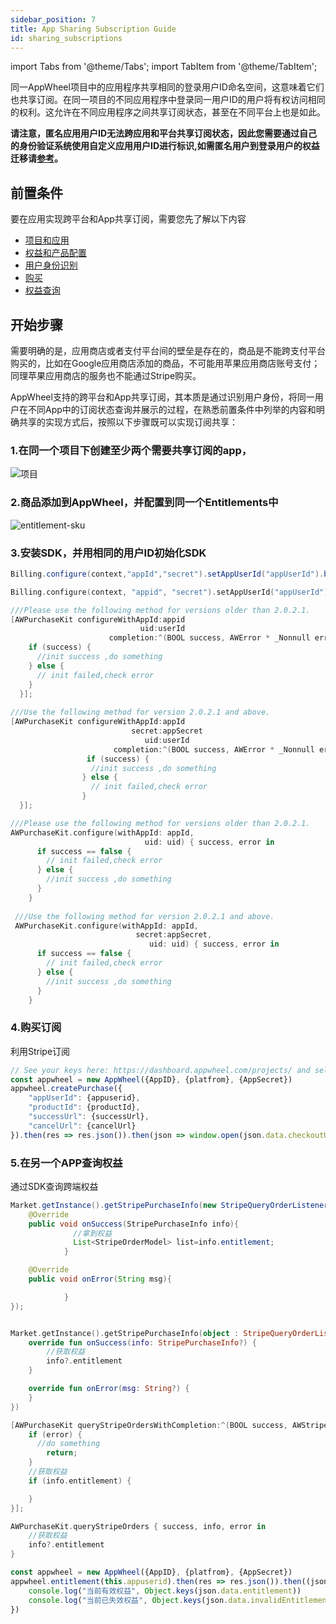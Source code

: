 ```yaml
---
sidebar_position: 7
title: App Sharing Subscription Guide
id: sharing_subscriptions
---
```


import Tabs from '@theme/Tabs';
import TabItem from '@theme/TabItem';

同一AppWheel项目中的应用程序共享相同的登录用户ID命名空间，这意味着它们也共享订阅。在同一项目的不同应用程序中登录同一用户ID的用户将有权访问相同的权利。这允许在不同应用程序之间共享订阅状态，甚至在不同平台上也是如此。

**请注意，匿名应用用户ID无法跨应用和平台共享订阅状态，因此您需要通过自己的身份验证系统使用自定义应用用户ID进行标识,如需匿名用户到登录用户的权益迁移请[参考](/UserBenefits/user-ids#%E5%8C%BF%E5%90%8D%E7%94%A8%E6%88%B7%E5%88%B0%E7%99%BB%E5%BD%95%E7%94%A8%E6%88%B7%E7%9A%84%E6%9D%83%E7%9B%8A%E8%BF%81%E7%A7%BB)。**

## 前置条件

要在应用实现跨平台和App共享订阅，需要您先了解以下内容

- [项目和应用](/Projects)
- [权益和产品配置](/ConfiguringProduct/entitlements)
- [用户身份识别](/UserBenefits/user-ids)
- [购买](/MakingPurchases/stripe)
- [权益查询](/UserBenefits/api)

## 开始步骤

需要明确的是，应用商店或者支付平台间的壁垒是存在的，商品是不能跨支付平台购买的，比如在Google应用商店添加的商品，不可能用苹果应用商店账号支付；同理苹果应用商店的服务也不能通过Stripe购买。

AppWheel支持的跨平台和App共享订阅，其本质是通过识别用户身份，将同一用户在不同App中的订阅状态查询并展示的过程，在熟悉前置条件中列举的内容和明确共享的实现方式后，按照以下步骤既可以实现订阅共享：

### 1.在同一个项目下创建至少两个需要共享订阅的app，

![项目](/img/tutorial/projects.png)

### 2.商品添加到AppWheel，并配置到同一个Entitlements中

![entitlement-sku](/img/tutorial/entitlements.png)

### 3.安装SDK，并用相同的用户ID初始化SDK

<Tabs>
  <TabItem value="Java" label="Java" default>

```Java
Billing.configure(context,"appId","secret").setAppUserId("appUserId").build();
```

  </TabItem>
  <TabItem value="Kotlin" label="Kotlin">

```Kotlin
Billing.configure(context, "appid", "secret").setAppUserId("appUserId").build()
```

  </TabItem>
  <TabItem value="Objective-C" label="Objective-C">

```Objective-C 
///Please use the following method for versions older than 2.0.2.1.  
[AWPurchaseKit configureWithAppId:appid 
                             uid:userId     
                      completion:^(BOOL success, AWError * _Nonnull error) {
    if (success) {
      //init success ,do something
    } else {
      // init failed,check error
    }
  }];
  
///Use the following method for version 2.0.2.1 and above.  
[AWPurchaseKit configureWithAppId:appId 
                           secret:appSecret
                              uid:userId
                       completion:^(BOOL success, AWError * _Nonnull error) {
                 if (success) {
                  //init success ,do something
                } else {
                  // init failed,check error
                }
  }];
```

  </TabItem>
  <TabItem value="Swift" label="Swift">

```Swift
///Please use the following method for versions older than 2.0.2.1.  
AWPurchaseKit.configure(withAppId: appId, 
                              uid: uid) { success, error in
      if success == false {
        // init failed,check error
      } else {
        //init success ,do something
      }
    }
    
 ///Use the following method for version 2.0.2.1 and above.
 AWPurchaseKit.configure(withAppId: appId, 
                            secret:appSecret, 
                               uid: uid) { success, error in
      if success == false {
        // init failed,check error
      } else {
        //init success ,do something
      }
    }
```

  </TabItem>
</Tabs>

### 4.购买订阅

利用Stripe订阅

<Tabs>
<TabItem value="javascript" label="javascript">

```javascript
// See your keys here: https://dashboard.appwheel.com/projects/ and select app
const appwheel = new AppWheel({AppID}, {platfrom}, {AppSecret})
appwheel.createPurchase({
    "appUserId": {appuserid},
    "productId": {productId},
    "successUrl": {successUrl},
    "cancelUrl": {cancelUrl}
}).then(res => res.json()).then(json => window.open(json.data.checkoutUrl))
```

  </TabItem>
</Tabs>

### 5.在另一个APP查询权益

通过SDK查询跨端权益

<Tabs>
  <TabItem value="Java" label="Java" default>

```Java
Market.getInstance().getStripePurchaseInfo(new StripeQueryOrderListener(){
    @Override
    public void onSuccess(StripePurchaseInfo info){
              //拿到权益
              List<StripeOrderModel> list=info.entitlement;
            }

    @Override
    public void onError(String msg){

            }
});
```

  </TabItem>
  <TabItem value="Kotlin" label="Kotlin">

```Kotlin

Market.getInstance().getStripePurchaseInfo(object : StripeQueryOrderListener {
    override fun onSuccess(info: StripePurchaseInfo?) {
        //获取权益
        info?.entitlement
    }

    override fun onError(msg: String?) {
    }
})

```

  </TabItem>
  <TabItem value="Objective-C" label="Objective-C">

```Objective-C 
[AWPurchaseKit queryStripeOrdersWithCompletion:^(BOOL success, AWStripePurchaseInfo * _Nullable info, AWError * _Nullable error) {
    if (error) {
      //do something
        return;
    }
    //获取权益
    if (info.entitlement) {

    }
}];
```

  </TabItem>
  <TabItem value="Swift" label="Swift">

```Swift
AWPurchaseKit.queryStripeOrders { success, info, error in
    //获取权益
    info?.entitlement
}
```

  </TabItem>

 <TabItem value="javascript" label="javascript">

```javascript
const appwheel = new AppWheel({AppID}, {platfrom}, {AppSecret})
appwheel.entitlement(this.appuserid).then(res => res.json()).then((json) => {
    console.log("当前有效权益", Object.keys(json.data.entitlement))
    console.log("当前已失效权益", Object.keys(json.data.invalidEntitlement))
})

```

</TabItem>
</Tabs>